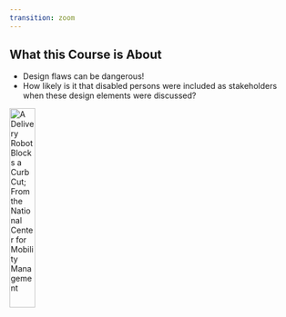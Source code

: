 ```yaml
---
transition: zoom
---
```


## What this Course is About

- Design flaws can be dangerous!
- How likely is it that disabled persons were included as stakeholders when these design elements were discussed?

<div class="paragraph">
    <p>
        <span class="image">
            <img src="https://nationalcenterformobilitymanagement.org/wp-content/uploads/2019/11/N_Robot-food_Via.jpg" width="30%" alt="A Delivery Robot Blocks a Curb Cut; From the National Center for Mobility Management"/>
        </span> 
    </p>
</div>
